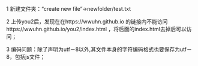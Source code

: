 <p>1 新建文件夹：“create new file”→newfolder/test.txt</p>
<p>2 上传you2后，发现在在https://wwuhn.github.io
  的链接内不能访问
  https://wwuhn.github.io/you2/index.html
  ，将后面的index.html去掉后可以访问；</p>
<p>3 编码问题：除了声明为utf－8以外,其文件本身的字符编码格式也要保存为utf－8，包括js文件；</p>
